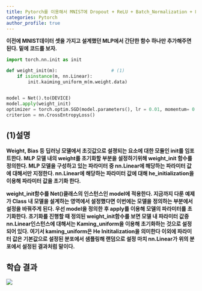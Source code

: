 ```yaml
---
title: Pytorch를 이용해서 MNIST에 Dropout + ReLU + Batch_Normalization + He Uniform Initialization 적용하기
categories: Pytorch
author_profile: true
---
```




**이전에 MNIST데이터 셋을 가지고 설계했던 MLP에서 간단한 함수 하나만 추가해주면 된다. 밑에 코드를 보자.**

```python
import torch.nn.init as init

def weight_init(m):                    # (1)
    if isinstance(m, nn.Linear):
        init.kaiming_uniform_m(m.weight.data)


model = Net().to(DEVICE)
model.apply(weight_init)
optimizer = torch.optim.SGD(model.parameters(), lr = 0.01, momentum= 0.5)
criterion = nn.CrossEntropyLoss()

```
## (1)설명

**Weight, Bias 등 딥러닝 모델에서 초깃값으로 설졍되는 요소에 대한 모듈인 init를 임포트한다. MLP 모델 내의 weight를  초기화할 부분을 설정하기위해 weight_init 함수를 정의한다.
MLP 모델을 구성하고 있는 파라미터 중 nn.Linear에 해당하는 파라미터 값에 대해서만 지정한다. nn.Linear에 해당하는 파라미터 값에 대해 he_initialization을 이용해 파라미터 값을 초기화 한다.**


**weight_init함수를 Net()클래스의 인스턴스인 model에 적용한다. 지금까지 다룬 예제가 Class 내 모델을 설계하는 영역에서 설정했다면 이번에는 모델을 정의하는 부분에서 설정을 바꿔주게 된다.
우선 model을 정의한 후 apply를 이용해 모델의 파라미터를 초기화한다. 초기화를 진행할 때 정의된 weight_init함수를 보면 모델 내 파라미터 값중 nn.Linear인스턴스에 대해서는 Kaming_uniform을 이용해
초기화하는 것으로 설정되어 있다. 여기서 kaming_uniform은 He Inititalization을 의미한다 이외에 파라미터 값은 기본값으로 설정된 분포에서 샘플링해 랜덤으로 설정 마치 nn.Linear가 위의 분포에서
설정된 결과처럼 말이다.**


## 학습 결과 

<image src = "assets/image/inits.PNG">


